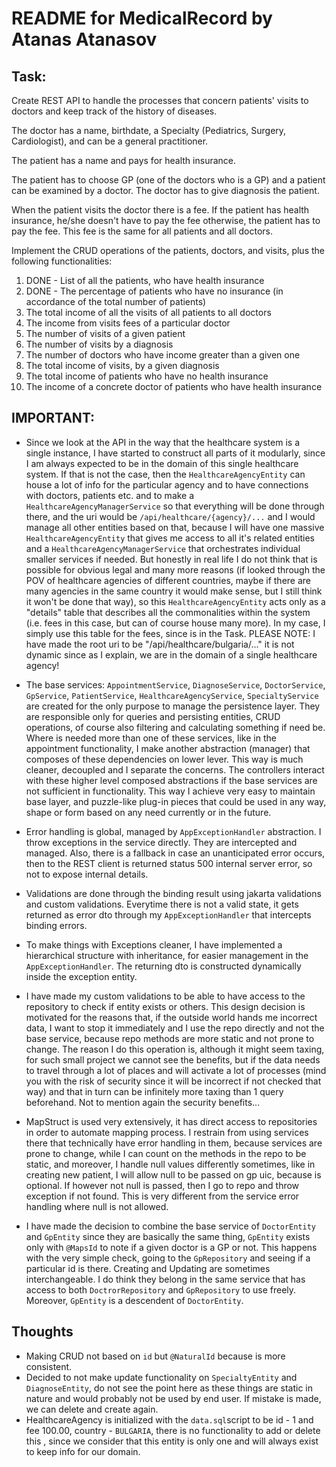 # README for MedicalRecord by Atanas Atanasov

## Task:

Create REST API to handle the processes that concern patients' visits to doctors
and keep track of the history of diseases.

The doctor has a name, birthdate, a Specialty (Pediatrics, Surgery, Cardiologist),
and can be a general practitioner.

The patient has a name and pays for health insurance.

The patient has to choose GP (one of the doctors who is a GP) and a patient can be examined by a doctor.
The doctor has to give diagnosis the patient.

When the patient visits the doctor there is a fee. If the patient has health insurance,
he/she doesn't have to pay the fee otherwise, the patient has to pay the fee.
This fee is the same for all patients and all doctors.

Implement the CRUD operations of the patients, doctors, and visits, plus the following functionalities:

1. DONE - List of all the patients, who have health insurance 
2. DONE - The percentage of patients who have no insurance (in accordance of the total number of patients)
3. The total income of all the visits of all patients to all doctors 
4. The income from visits fees of a particular doctor 
5. The number of visits of a given patient 
6. The number of visits by a diagnosis 
7. The number of doctors who have income greater than a given one 
8. The total income of visits, by a given diagnosis 
9. The total income of patients who have no health insurance 
10. The income of a concrete doctor of patients who have health insurance

## IMPORTANT:

- Since we look at the API in the way that the healthcare system is a single instance, I have started to construct
all parts of it modularly, since I am always expected to be in the domain of this single healthcare system. If that
is not the case, then the `HealthcareAgencyEntity` can house a lot of info for the particular agency and to have
connections with doctors, patients etc. and to make a `HealthcareAgencyManagerService` so that everything will be
done through there, and the uri would be `/api/healthcare/{agency}/...` and I would manage all other entities based on that,
because I will have one massive `HealthcareAgencyEntity` that gives me access to all it's related entities
and a `HealthcareAgencyManagerService` that orchestrates individual smaller services if needed.
But honestly in real life I do not think that is possible for obvious legal
and many more reasons (if looked through the POV of healthcare agencies of different countries, maybe if there are
many agencies in the same country it would make sense, but I still think it won't be done that way),
so this `HealthcareAgencyEntity` acts only as a "details" table that describes all the commonalities within the system
(i.e. fees in this case, but can of course house many more). In my case, I simply use this table for the fees, since is
in the Task. PLEASE NOTE: I have made the root uri to be "/api/healthcare/bulgaria/..." it is not dynamic since as I
explain, we are in the domain of a single healthcare agency!

- The base services: `AppointmentService`, `DiagnoseService`, `DoctorService`, `GpService`, `PatientService`, `HealthcareAgencyService`, `SpecialtyService`
are created for the only purpose to manage the persistence layer. They are responsible only for queries and persisting entities, CRUD operations, of course also filtering and calculating something if need be.
Where is needed more than one of these services, like in the appointment functionality, I make
another abstraction (manager) that composes of these dependencies on lower lever. This way is much cleaner, decoupled and I separate
the concerns. The controllers interact with these higher level composed abstractions if the base services are not sufficient in functionality.
This way I achieve very easy to maintain base layer, and puzzle-like plug-in pieces that could be used in any way, shape or form
based on any need currently or in the future.

- Error handling is global, managed by `AppExceptionHandler` abstraction. I throw exceptions in the service directly. They are intercepted and managed.
Also, there is a fallback in case an unanticipated error occurs, then to the REST client is returned status 500 internal server error, so not to expose internal details.

- Validations are done through the binding result using jakarta validations and custom validations. Everytime there is not a valid state,
it gets returned as error dto through my `AppExceptionHandler` that intercepts binding errors.

- To make things with Exceptions cleaner, I have implemented a hierarchical structure with inheritance, for easier management
in the `AppExceptionHandler`. The returning dto is constructed dynamically inside the exception entity.

- I have made my custom validations to be able to have access to the repository to check if entity exists or others.
This design decision is motivated for the reasons that, if the outside world hands me incorrect data, I want to stop it immediately
and I use the repo directly and not the base service, because repo methods are more static and not prone to change.
The reason I do this operation is, although it might seem taxing, for such small project we cannot see the benefits,
but if the data needs to travel through a lot of places and will activate a lot of processes (mind you with the risk of security since it will be incorrect if not checked that way)
and that in turn can be infinitely more taxing than 1 query beforehand. Not to mention again the security benefits...

- MapStruct is used very extensively, it has direct access to repositories in order to automate mapping process. I restrain
from using services there that technically have error handling in them, because services are prone to change, while I can
count on the methods in the repo to be static, and moreover, I handle null values differently sometimes, like in creating new patient,
I will allow null to be passed on gp uic, because is optional. If however not null is passed, then I go to repo and throw exception
if not found. This is very different from the service error handling where null is not allowed.

- I have made the decision to combine the base service of `DoctorEntity` and `GpEntity` since they are basically the same thing,
`GpEntity` exists only with `@MapsId` to note if a given doctor is a GP or not. This happens with the very simple check, going to the
`GpRepository` and seeing if a particular id is there. Creating and Updating are sometimes interchangeable. I do think they belong
in the same service that has access to both `DoctrorRepository` and `GpRepository` to use freely. Moreover, `GpEntity` is a
descendent of `DoctorEntity`.

## Thoughts

- Making CRUD not based on `id` but `@NaturalId` because is more consistent.
- Decided to not make update functionality on `SpecialtyEntity` and `DiagnoseEntity`, do not see the point here as these
things are static in nature and would probably not be used by end user. If mistake is made, we can delete and create again.
- HealthcareAgency is initialized with the `data.sql`script to be id - 1 and fee 100.00, country - `BULGARIA`, there is no
functionality to add or delete this , since we consider that this entity is only one and will always exist to keep
info for our domain.